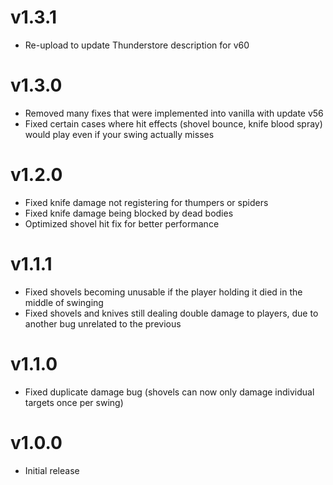 # v1.3.1
- Re-upload to update Thunderstore description for v60
# v1.3.0
- Removed many fixes that were implemented into vanilla with update v56
- Fixed certain cases where hit effects (shovel bounce, knife blood spray) would play even if your swing actually misses
# v1.2.0
- Fixed knife damage not registering for thumpers or spiders
- Fixed knife damage being blocked by dead bodies
- Optimized shovel hit fix for better performance
# v1.1.1
- Fixed shovels becoming unusable if the player holding it died in the middle of swinging
- Fixed shovels and knives still dealing double damage to players, due to another bug unrelated to the previous
# v1.1.0
- Fixed duplicate damage bug (shovels can now only damage individual targets once per swing)
# v1.0.0
- Initial release